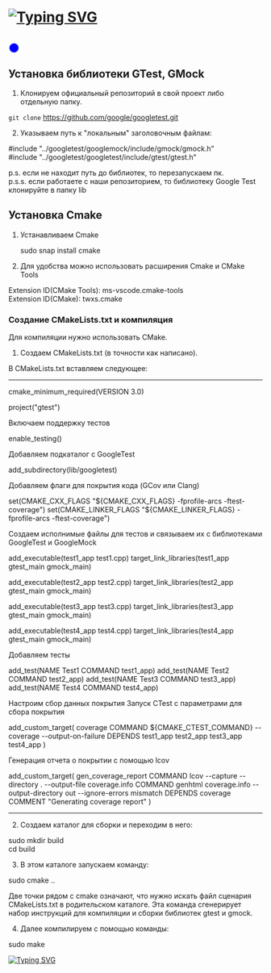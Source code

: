 # [![Typing SVG](https://readme-typing-svg.herokuapp.com?font=Fira+Code&duration=2500&pause=3&multiline=true&width=435&lines=Google+Test+C_plus_plus)](https://git.io/typing-svg)
## <p style="color: blue; font-size: 24px;">&#9679;</p> Установка библиотеки GTest, GMock

1. Клонируем официальный репозиторий в свой проект либо отдельную папку.

`git clone` https://github.com/google/googletest.git

2. Указываем путь к "локальным" заголовочным файлам:

#include "../googletest/googlemock/include/gmock/gmock.h"   
#include "../googletest/googletest/include/gtest/gtest.h"

p.s. если не находит путь до библиотек, то перезапускаем пк.    
p.s.s. если работаете с наши репозиторием, то библиотеку Google Test клонируйте в папку lib     

## Установка Cmake

1. Устанавливаем Cmake 

    sudo snap install cmake   

2. Для удобства можно использовать расширения Сmake и CMake Tools    

Extension ID(CMake Tools): ms-vscode.cmake-tools    
Extension ID(CMake): twxs.cmake

### Создание СMakeLists.txt и компиляция

Для компиляции нужно использовать CMake.

1. Создаем СMakeLists.txt (в точности как написано).

В CMakeLists.txt вставляем следующее:

---------------------------------------------------------

cmake_minimum_required(VERSION 3.0)

project("gtest")

 Включаем поддержку тестов  

enable_testing()

 Добавляем подкаталог с GoogleTest  

add_subdirectory(lib/googletest)

 Добавляем флаги для покрытия кода (GCov или Clang)  

set(CMAKE_CXX_FLAGS "${CMAKE_CXX_FLAGS} -fprofile-arcs -ftest-coverage")
set(CMAKE_LINKER_FLAGS "${CMAKE_LINKER_FLAGS} -fprofile-arcs -ftest-coverage")

 Создаем исполнимые файлы для тестов и связываем их с библиотеками GoogleTest и GoogleMock  

add_executable(test1_app test1.cpp)
target_link_libraries(test1_app gtest_main gmock_main)

add_executable(test2_app test2.cpp)
target_link_libraries(test2_app gtest_main gmock_main)

add_executable(test3_app test3.cpp)
target_link_libraries(test3_app gtest_main gmock_main)

add_executable(test4_app test4.cpp)
target_link_libraries(test4_app gtest_main gmock_main)

 Добавляем тесты  

add_test(NAME Test1 COMMAND test1_app)
add_test(NAME Test2 COMMAND test2_app)
add_test(NAME Test3 COMMAND test3_app)
add_test(NAME Test4 COMMAND test4_app)


 Настроим сбор данных покрытия
 Запуск CTest с параметрами для сбора покрытия  

add_custom_target(
    coverage
    COMMAND ${CMAKE_CTEST_COMMAND} --coverage --output-on-failure
    DEPENDS test1_app test2_app test3_app test4_app
)

 Генерация отчета о покрытии с помощью lcov  

add_custom_target(
    gen_coverage_report
    COMMAND lcov --capture --directory . --output-file coverage.info
    COMMAND genhtml coverage.info --output-directory out --ignore-errors mismatch
    DEPENDS coverage
    COMMENT "Generating coverage report"
)


---------------------------------------------------------

2. Создаем каталог для сборки и переходим в него:

sudo mkdir build    
cd build


3. В этом каталоге запускаем команду:

sudo cmake ..

Две точки рядом с cmake означают, что нужно искать файл сценария CMakeLists.txt в родительском каталоге. Эта команда сгенерирует набор инструкций для компиляции и сборки библиотек gtest и gmock.

4. Далее компилируем с помощью команды:

sudo make


[![Typing SVG](https://readme-typing-svg.herokuapp.com?font=Fira+Code&pause=1000&color=F70202&background=E0FFA000&width=530&lines=%D0%90%D0%91%D1%81-323+%D0%9F%D1%83%D1%88%D0%BA%D0%B0%D1%80%D0%B5%D0%B2+%D0%92%D0%B8%D1%82%D0%B0%D0%BB%D0%B8%D0%B9%2C+%D0%A0%D1%8F%D0%B7%D0%B0%D0%BD%D0%BE%D0%B2+%D0%92%D0%BB%D0%B0%D0%B4%D0%B8%D1%81%D0%BB%D0%B0%D0%B2)](https://git.io/typing-svg)